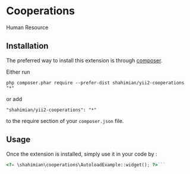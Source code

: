 Cooperations
============
Human Resource

Installation
------------

The preferred way to install this extension is through [composer](http://getcomposer.org/download/).

Either run

```
php composer.phar require --prefer-dist shahimian/yii2-cooperations "*"
```

or add

```
"shahimian/yii2-cooperations": "*"
```

to the require section of your `composer.json` file.


Usage
-----

Once the extension is installed, simply use it in your code by  :

```php
<?= \shahimian\cooperations\AutoloadExample::widget(); ?>```